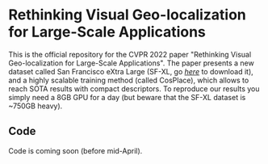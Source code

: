 
# Rethinking Visual Geo-localization for Large-Scale Applications
This is the official repository for the CVPR 2022 paper "Rethinking Visual Geo-localization for Large-Scale Applications".
The paper presents a new dataset called San Francisco eXtra Large (SF-XL, go [_here_](https://forms.gle/wpyDzhDyoWLQygAT9) to download it), and a highly scalable training method (called CosPlace), which allows to reach SOTA results with compact descriptors.
To reproduce our results you simply need a 8GB GPU for a day (but beware that the SF-XL dataset is ~750GB heavy).

## Code
Code is coming soon (before mid-April).
